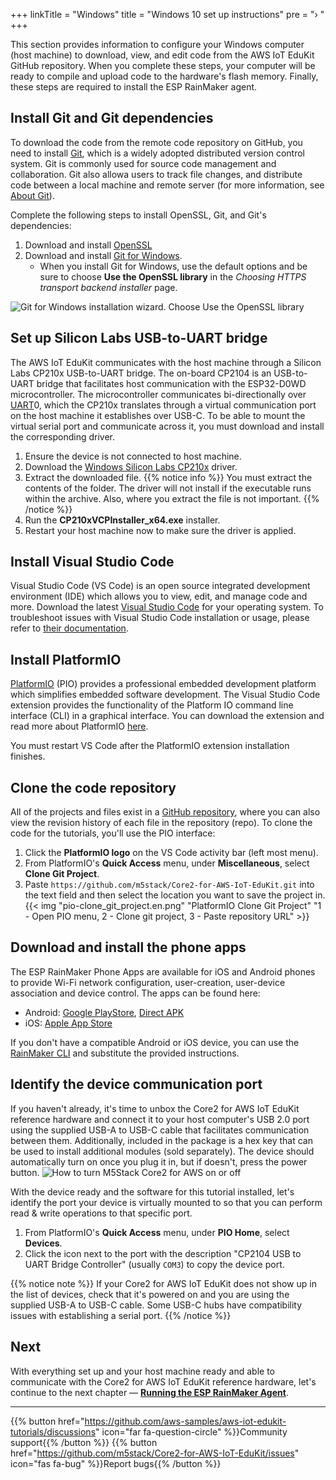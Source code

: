 +++
linkTitle = "Windows"
title = "Windows 10 set up instructions"
pre = "› "
+++

This section provides information to configure your Windows computer (host machine) to download, view, and edit code from the AWS IoT EduKit GitHub repository. When you complete these steps, your computer will be ready to compile and upload code to the hardware's flash memory. Finally, these steps are required to install the ESP RainMaker agent.

## Install Git and Git dependencies
To download the code from the remote code repository on GitHub, you need to install [Git](https://git-scm.com/book/en/v2/Getting-Started-What-is-Git%3F), which is a widely adopted distributed version control system. Git is commonly used for source code management and collaboration. Git also allowa users to track file changes, and distribute code between a local machine and remote server (for more information, see [About Git](https://git-scm.com/about)). 

Complete the following steps to install OpenSSL, Git, and Git's dependencies:
1. Download and install [OpenSSL](https://www.openssl.org/source/)
1. Download and install [Git for Windows](https://git-scm.com/download/win).
   * When you install Git for Windows, use the default options and be sure to choose **Use the OpenSSL library** in the *Choosing HTTPS transport backend installer* page.

![Git for Windows installation wizard. Choose Use the OpenSSL library](windows/git-for-windows-openssl2.png?width=450px&classes=shadow)

## Set up Silicon Labs USB-to-UART bridge
The AWS IoT EduKit communicates with the host machine through a Silicon Labs CP210x USB-to-UART bridge. The on-board CP2104 is an USB-to-UART bridge that facilitates host communication with the ESP32-D0WD microcontroller. The microcontroller communicates bi-directionally over [UART](https://docs.espressif.com/projects/esp-idf/en/latest/esp32/api-reference/peripherals/uart.html)0, which the CP210x translates through a virtual communication port on the host machine it establishes over USB-C. To be able to mount the virtual serial port and communicate across it, you must download and install the corresponding driver.
1) Ensure the device is not connected to host machine.
2) Download the [Windows Silicon Labs CP210x](https://www.silabs.com/documents/public/software/CP210x_Universal_Windows_Driver.zip) driver.
3) Extract the downloaded file.
   {{% notice info %}}
   You must extract the contents of the folder. The driver will not install if the executable runs within the archive. Also, where you extract the file is not important. 
   {{% /notice %}} 
4) Run the **CP210xVCPInstaller_x64.exe** installer.
5) Restart your host machine now to make sure the driver is applied.

## Install Visual Studio Code
Visual Studio Code (VS Code) is an open source integrated development environment (IDE) which allows you to view, edit, and manage code and more. Download the latest [Visual Studio Code](https://code.visualstudio.com/) for your operating system. To troubleshoot issues with Visual Studio Code installation or usage, please refer to [their documentation](https://code.visualstudio.com/docs/setup/setup-overview).

## Install PlatformIO
[PlatformIO](https://marketplace.visualstudio.com/items?itemName=platformio.platformio-ide) (PIO) provides a professional embedded development platform which simplifies embedded software development. The Visual Studio Code extension provides the functionality of the Platform IO command line interface (CLI) in a graphical interface. You can download the extension and read more about PlatformIO [here](https://platformio.org/install/ide?install=vscode).

You must restart VS Code after the PlatformIO extension installation finishes.

## Clone the code repository
All of the projects and files exist in a [GitHub repository](https://docs.github.com/en/github/creating-cloning-and-archiving-repositories/about-repositories), where you can also view the revision history of each file in the repository (repo). To clone the code for the tutorials, you'll use the PIO interface:
1) Click the **PlatformIO logo** on the VS Code activity bar (left most menu).
2) From PlatformIO's **Quick Access** menu, under **Miscellaneous**, select **Clone Git Project**.
3) Paste `https://github.com/m5stack/Core2-for-AWS-IoT-EduKit.git` into the text field and then select the location you want to save the project in.
{{< img "pio-clone_git_project.en.png" "PlatformIO Clone Git Project" "1 - Open PIO menu, 2 - Clone git project, 3 - Paste repository URL" >}}

## Download and install the phone apps
The ESP RainMaker Phone Apps are available for iOS and Android phones to provide Wi-Fi network configuration, user-creation, user-device association and device control. The apps can be found here:
* Android: [Google PlayStore](https://play.google.com/store/apps/details?id=com.espressif.rainmaker), [Direct APK](https://github.com/espressif/esp-rainmaker-android/releases)
* iOS: [Apple App Store](https://apps.apple.com/app/esp-rainmaker/id1497491540)

If you don't have a compatible Android or iOS device, you can use the [RainMaker CLI](https://rainmaker.espressif.com/docs/cli-setup.html) and substitute the provided instructions.

## Identify the device communication port
If you haven't already, it's time to unbox the Core2 for AWS IoT EduKit reference hardware and connect it to your host computer's USB 2.0 port using the supplied USB-A to USB-C cable that facilitates communication between them. Additionally, included in the package is a hex key that can be used to install additional modules (sold separately). The device should automatically turn on once you plug it in, but if doesn't, press the power button.
![How to turn M5Stack Core2 for AWS on or off](windows/core2foraws_power_on_off.jpg?width=500px&classes=shadow)

With the device ready and the software for this tutorial installed, let's identify the port your device is virtually mounted to so that you can perform read & write operations to that specific port.
1) From PlatformIO's **Quick Access** menu, under **PIO Home**, select **Devices**.
2) Click the icon next to the port with the description "CP2104 USB to UART Bridge Controller" (usually `COM3`) to copy the device port.

{{% notice note %}}
If your Core2 for AWS IoT EduKit does not show up in the list of devices, check that it's powered on and you are using the supplied USB-A to USB-C cable. Some USB-C hubs have compatibility issues with establishing a serial port.
{{% /notice %}}

## Next
With everything set up and your host machine ready and able to communicate with the Core2 for AWS IoT EduKit reference hardware, let's continue to the next chapter — [**Running the ESP RainMaker Agent**](/en/getting-started/run-rainmaker.html).

---
{{% button href="https://github.com/aws-samples/aws-iot-edukit-tutorials/discussions" icon="far fa-question-circle" %}}Community support{{% /button %}} {{% button href="https://github.com/m5stack/Core2-for-AWS-IoT-EduKit/issues" icon="fas fa-bug" %}}Report bugs{{% /button %}}